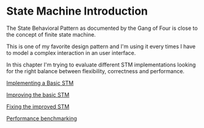 # State Machine Introduction

The State Behavioral Pattern as documented by the Gang of Four is close to the concept of finite state machine.

This is one of my favorite design pattern and I'm using it every times I have to model a complex interaction in an user interface.

In this chapter I'm trying to evaluate different STM implementations looking for the right balance between flexibility, correctness and performance.

[Implementing a Basic STM](./ch001-01-implementing-a-basic-stm.md)

[Improving the basic STM](./ch001-02-improving-the-basic-stm.md)

[Fixing the improved STM](./ch001-03-fixing-the-improved-stm.md)

[Performance benchmarking](./ch001-04-benchmarking.md)